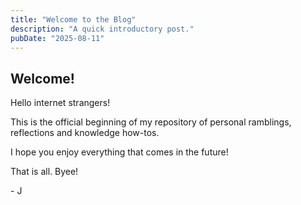 ```yaml
---
title: "Welcome to the Blog"
description: "A quick introductory post."
pubDate: "2025-08-11"
---
```


## Welcome!

Hello internet strangers!

This is the official beginning of my repository of personal ramblings, reflections and knowledge how-tos.

I hope you enjoy everything that comes in the future!

That is all. Byee!

\- J